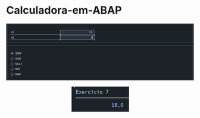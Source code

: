 # Calculadora-em-ABAP
<p align="center">
  <img src="Screenshot_1.png" alt="Img">
</p>
<p align="center">
  <img src="Screenshot_4.png" alt="Img">
</p>
